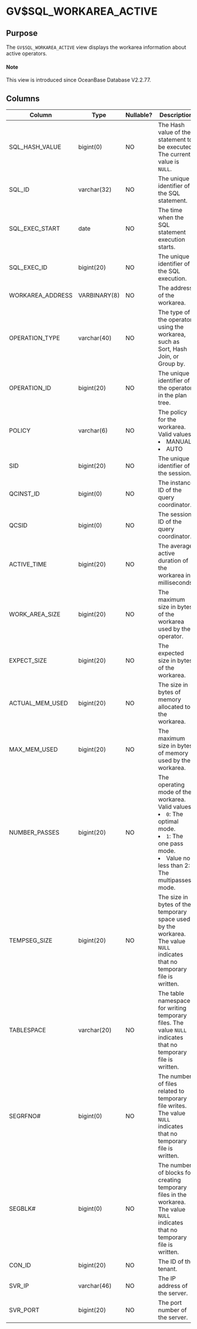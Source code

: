 # GV$SQL_WORKAREA_ACTIVE

## Purpose

The `GV$SQL_WORKAREA_ACTIVE` view displays the workarea information about active operators.

<main id="notice" type='explain'>
  <h4>Note</h4>
  <p>This view is introduced since OceanBase Database V2.2.77. </p>
</main>

## Columns

| **Column** | **Type** | **Nullable?** | **Description** |
|------------------|--------------|----------------|------------------------------------------------------------------------------------|
| SQL_HASH_VALUE | bigint(0) | NO | The Hash value of the statement to be executed. The current value is `NULL`.  |
| SQL_ID | varchar(32) | NO | The unique identifier of the SQL statement.  |
| SQL_EXEC_START | date | NO | The time when the SQL statement execution starts.  |
| SQL_EXEC_ID | bigint(20) | NO | The unique identifier of the SQL execution.  |
| WORKAREA_ADDRESS | VARBINARY(8) | NO | The address of the workarea.  |
| OPERATION_TYPE | varchar(40) | NO | The type of the operator using the workarea, such as Sort, Hash Join, or Group by.  |
| OPERATION_ID | bigint(20) | NO | The unique identifier of the operator in the plan tree.  |
| POLICY | varchar(6) | NO | The policy for the workarea. Valid values: <li>MANUAL<li> AUTO |
| SID | bigint(20) | NO | The unique identifier of the session.  |
| QCINST_ID | bigint(0) | NO | The instance ID of the query coordinator.  |
| QCSID | bigint(0) | NO | The session ID of the query coordinator.  |
| ACTIVE_TIME | bigint(20) | NO | The average active duration of the workarea in milliseconds.  |
| WORK_AREA_SIZE | bigint(20) | NO | The maximum size in bytes of the workarea used by the operator.  |
| EXPECT_SIZE | bigint(20) | NO | The expected size in bytes of the workarea.  |
| ACTUAL_MEM_USED | bigint(20) | NO | The size in bytes of memory allocated to the workarea.  |
| MAX_MEM_USED | bigint(20) | NO | The maximum size in bytes of memory used by the workarea.  |
| NUMBER_PASSES | bigint(20) | NO | The operating mode of the workarea. Valid values: <li>`0`: The optimal mode.<li> `1`: The one pass mode.   <li> Value no less than 2: The multipasses mode. |
| TEMPSEG_SIZE | bigint(20) | NO | The size in bytes of the temporary space used by the workarea. The value `NULL` indicates that no temporary file is written.  |
| TABLESPACE | varchar(20) | NO | The table namespace for writing temporary files. The value `NULL` indicates that no temporary file is written.  |
| SEGRFNO# | bigint(0) | NO | The number of files related to temporary file writes. The value `NULL` indicates that no temporary file is written.  |
| SEGBLK# | bigint(0) | NO | The number of blocks for creating temporary files in the workarea. The value `NULL` indicates that no temporary file is written.  |
| CON_ID | bigint(20) | NO | The ID of the tenant. |
| SVR_IP | varchar(46) | NO | The IP address of the server. |
| SVR_PORT | bigint(20) | NO | The port number of the server. |
